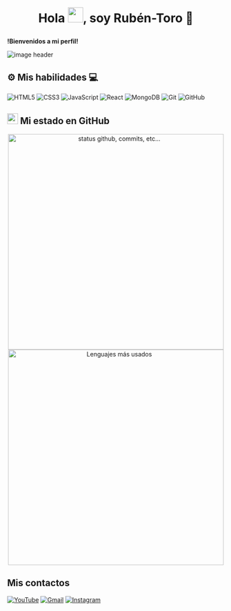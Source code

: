 # <p align="center">Hola <img src="https://raw.githubusercontent.com/marcos-inja/marcos-inja/main/gifs/hi.gif" width="35px">, soy Rubén-Toro 🐂</p>

**!Bienvenidos a mi perfil!**

<img alt="image header" src="https://imgur.com/6cvUZtk.jpg"/> 

## ⚙️ Mis habilidades 💻

![HTML5](https://img.shields.io/badge/html5%20-%23E34F26.svg?&style=for-the-badge&logo=html5&logoColor=white)
![CSS3](https://img.shields.io/badge/css3%20-%231572B6.svg?&style=for-the-badge&logo=css3&logoColor=white)
![JavaScript](https://img.shields.io/badge/javascript%20-%23323330.svg?&style=for-the-badge&logo=javascript&logoColor=%23F7DF1E&color=3d3919)
![React](https://img.shields.io/badge/react%20-%23121011.svg?&style=for-the-badge&logo=react&logoColor=white&color=58c4dc)
![MongoDB](https://img.shields.io/badge/MongoDB-%234ea94b.svg?&style=for-the-badge&logo=mongodb&logoColor=white)
![Git](https://img.shields.io/badge/git%20-%23F05033.svg?&style=for-the-badge&logo=git&logoColor=white&Color=c95410)
![GitHub](https://img.shields.io/badge/github%20-%23121011.svg?&style=for-the-badge&logo=github&logoColor=white&color=283238)

## <img src="https://raw.githubusercontent.com/marcos-inja/marcos-inja/main/gifs/haha.gif" width="25px"> Mi estado en GitHub

<p align="center">
    <img alt="status github, commits, etc..." width="500px" src="https://github-readme-stats.vercel.app/api?username=Torofms37&count_private=true&show_icons=true&custom_title=Github&theme=algolia&bg_color=0,000000,130F40&layout=compact&border_radius=8"
    /> <br>
    <img alt="Lenguajes más usados" width="500px" src="https://github-readme-stats.vercel.app/api/top-langs/?username=Torofms37&count_private=true&theme=algolia&bg_color=0,000000,130F40&layout=compact&border_radius=8&langs_count=20&hide=hack,swift,kotlin,objective-c"/>
</p>

## Mis contactos

[![YouTube](https://img.shields.io/badge/YouTube-FF0000?style=for-the-badge&logo=youtube&logoColor=white)](https://www.youtube.com/@ElSinMetodos)
[![Gmail](https://img.shields.io/badge/Gmail-DB4437?style=for-the-badge&logo=gmail&logoColor=white)](mailto:eg.rubenaragon@gmail.com)
[![Instagram](https://img.shields.io/badge/Instagram-833ab4?style=for-the-badge&logo=instagram&logoColor=white)](https://www.instagram.com/ruhen_ar/)
